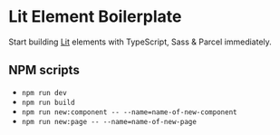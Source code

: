 # Lit Element Boilerplate

Start building [Lit](https://lit.dev/) elements with TypeScript, Sass & Parcel immediately.

## NPM scripts

* `npm run dev`
* `npm run build`
* `npm run new:component -- --name=name-of-new-component`
* `npm run new:page -- --name=name-of-new-page`